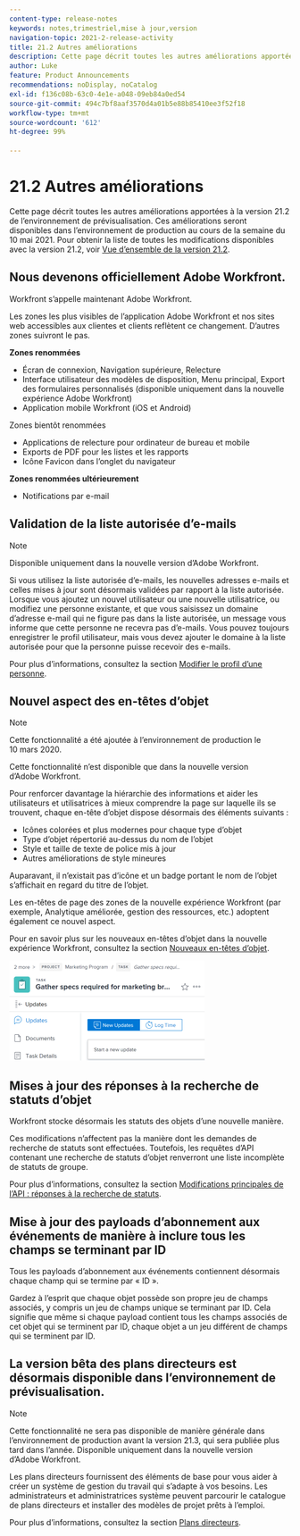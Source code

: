 ```yaml
---
content-type: release-notes
keywords: notes,trimestriel,mise à jour,version
navigation-topic: 2021-2-release-activity
title: 21.2 Autres améliorations
description: Cette page décrit toutes les autres améliorations apportées à la version 21.2 de l’environnement de prévisualisation. Ces améliorations seront disponibles dans l’environnement de production au cours de la semaine du 10 mai 2021. Pour obtenir la liste de toutes les modifications disponibles avec la version 21.2, voir Vue d’ensemble de la version 21.2.
author: Luke
feature: Product Announcements
recommendations: noDisplay, noCatalog
exl-id: f136c08b-63c0-4e1e-a048-09eb84a0ed54
source-git-commit: 494c7bf8aaf3570d4a01b5e88b85410ee3f52f18
workflow-type: tm+mt
source-wordcount: '612'
ht-degree: 99%

---
```


# 21.2 Autres améliorations

Cette page décrit toutes les autres améliorations apportées à la version 21.2 de l’environnement de prévisualisation. Ces améliorations seront disponibles dans l’environnement de production au cours de la semaine du 10 mai 2021. Pour obtenir la liste de toutes les modifications disponibles avec la version 21.2, voir [Vue d’ensemble de la version 21.2](../../../product-announcements/product-releases/21.2-release-activity/21-2-release-overview.md).

## Nous devenons officiellement Adobe Workfront.

Workfront s’appelle maintenant Adobe Workfront.

Les zones les plus visibles de l’application Adobe Workfront et nos sites web accessibles aux clientes et clients reflètent ce changement. D’autres zones suivront le pas.

**Zones renommées**

* Écran de connexion, Navigation supérieure, Relecture
* Interface utilisateur des modèles de disposition, Menu principal, Export des formulaires personnalisés (disponible uniquement dans la nouvelle expérience Adobe Workfront)
* Application mobile Workfront (iOS et Android)

Zones bientôt renommées

* Applications de relecture pour ordinateur de bureau et mobile
* Exports de PDF pour les listes et les rapports
* Icône Favicon dans l’onglet du navigateur

**Zones renommées ultérieurement**

* Notifications par e-mail

## Validation de la liste autorisée d’e-mails

>[!NOTE]
>
>Disponible uniquement dans la nouvelle version d’Adobe Workfront.

Si vous utilisez la liste autorisée d’e-mails, les nouvelles adresses e-mails et celles mises à jour sont désormais validées par rapport à la liste autorisée. Lorsque vous ajoutez un nouvel utilisateur ou une nouvelle utilisatrice, ou modifiez une personne existante, et que vous saisissez un domaine d’adresse e-mail qui ne figure pas dans la liste autorisée, un message vous informe que cette personne ne recevra pas d’e-mails. Vous pouvez toujours enregistrer le profil utilisateur, mais vous devez ajouter le domaine à la liste autorisée pour que la personne puisse recevoir des e-mails.

Pour plus d’informations, consultez la section [Modifier le profil d’une personne](../../../administration-and-setup/add-users/create-and-manage-users/edit-a-users-profile.md).

## Nouvel aspect des en-têtes d’objet

>[!NOTE]
>
>Cette fonctionnalité a été ajoutée à l’environnement de production le 10 mars 2020.
>
>Cette fonctionnalité n’est disponible que dans la nouvelle version d’Adobe Workfront.

Pour renforcer davantage la hiérarchie des informations et aider les utilisateurs et utilisatrices à mieux comprendre la page sur laquelle ils se trouvent, chaque en-tête d’objet dispose désormais des éléments suivants :

* Icônes colorées et plus modernes pour chaque type d’objet
* Type d’objet répertorié au-dessus du nom de l’objet
* Style et taille de texte de police mis à jour
* Autres améliorations de style mineures

Auparavant, il n’existait pas d’icône et un badge portant le nom de l’objet s’affichait en regard du titre de l’objet.

Les en-têtes de page des zones de la nouvelle expérience Workfront (par exemple, Analytique améliorée, gestion des ressources, etc.) adoptent également ce nouvel aspect.

Pour en savoir plus sur les nouveaux en-têtes d’objet dans la nouvelle expérience Workfront, consultez la section [Nouveaux en-têtes d’objet](../../../workfront-basics/the-new-workfront-experience/new-object-headers.md).

![En-tête de l’objet](assets/product-announcement-object-header-350x179.png)

## Mises à jour des réponses à la recherche de statuts d’objet

Workfront stocke désormais les statuts des objets d’une nouvelle manière.

Ces modifications n’affectent pas la manière dont les demandes de recherche de statuts sont effectuées. Toutefois, les requêtes d’API contenant une recherche de statuts d’objet renverront une liste incomplète de statuts de groupe.

Pour plus d’informations, consultez la section [Modifications principales de l’API : réponses à la recherche de statuts](../../../wf-api/api/api-changes-search.md).

## Mise à jour des payloads d’abonnement aux événements de manière à inclure tous les champs se terminant par ID

Tous les payloads d’abonnement aux événements contiennent désormais chaque champ qui se termine par « ID ».

Gardez à l’esprit que chaque objet possède son propre jeu de champs associés, y compris un jeu de champs unique se terminant par ID. Cela signifie que même si chaque payload contient tous les champs associés de cet objet qui se terminent par ID, chaque objet a un jeu différent de champs qui se terminent par ID.

## La version bêta des plans directeurs est désormais disponible dans l’environnement de prévisualisation.

>[!NOTE]
>
>Cette fonctionnalité ne sera pas disponible de manière générale dans l’environnement de production avant la version 21.3, qui sera publiée plus tard dans l’année. Disponible uniquement dans la nouvelle version d’Adobe Workfront.

Les plans directeurs fournissent des éléments de base pour vous aider à créer un système de gestion du travail qui s’adapte à vos besoins. Les administrateurs et administratrices système peuvent parcourir le catalogue de plans directeurs et installer des modèles de projet prêts à l’emploi.

Pour plus d’informations, consultez la section [Plans directeurs](../../../administration-and-setup/blueprints/blueprints.md).
